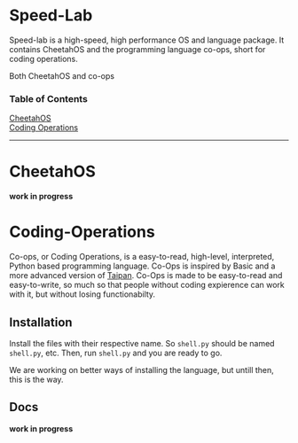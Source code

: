 # Speed-Lab

Speed-lab is a high-speed, high performance OS and language package. It contains CheetahOS and the programming language co-ops, short for coding operations. 

Both CheetahOS and co-ops

### Table of Contents  
[CheetahOS](#CheetahOS)  
[Coding Operations](#Coding-Operations)  

--- 

# CheetahOS

**work in progress**

# Coding-Operations

Co-ops, or Coding Operations, is a easy-to-read, high-level, interpreted, Python based programming language. Co-Ops is inspired by Basic and a more advanced version of [Taipan](https://github.com/KipzonderKop101/Taipan). Co-Ops is made to be easy-to-read and easy-to-write, so much so that people without coding expierence can work with it, but without losing functionabilty. 

## Installation 

Install the files with their respective name. So `shell.py` should be named `shell.py`, etc. Then, run `shell.py` and you are ready to go. 

We are working on better ways of installing the language, but untill then, this is the way.

## Docs

**work in progress**
